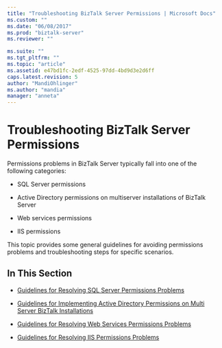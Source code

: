 ```yaml
---
title: "Troubleshooting BizTalk Server Permissions | Microsoft Docs"
ms.custom: ""
ms.date: "06/08/2017"
ms.prod: "biztalk-server"
ms.reviewer: ""

ms.suite: ""
ms.tgt_pltfrm: ""
ms.topic: "article"
ms.assetid: e47bd1fc-2edf-4525-97dd-4bd9d3e2d6ff
caps.latest.revision: 5
author: "MandiOhlinger"
ms.author: "mandia"
manager: "anneta"
---
```

# Troubleshooting BizTalk Server Permissions
Permissions problems in BizTalk Server typically fall into one of the following categories:  
  
-   SQL Server permissions  
  
-   Active Directory permissions on multiserver installations of BizTalk Server  
  
-   Web services permissions  
  
-   IIS permissions  
  
 This topic provides some general guidelines for avoiding permissions problems and troubleshooting steps for specific scenarios.  
  
## In This Section  
  
-   [Guidelines for Resolving SQL Server Permissions Problems](../core/guidelines-for-resolving-sql-server-permissions-problems.md)  
  
-   [Guidelines for Implementing Active Directory Permissions on Multi Server BizTalk Installations](../core/implement-active-directory-permissions-on-multi-server-biztalk-installations.md)  
  
-   [Guidelines for Resolving Web Services Permissions Problems](../core/guidelines-for-resolving-web-services-permissions-problems.md)  
  
-   [Guidelines for Resolving IIS Permissions Problems](../core/guidelines-for-resolving-iis-permissions-problems.md)